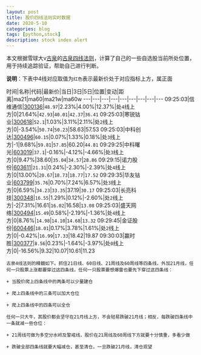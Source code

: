 ```yaml
---
layout: post
title: 股价四线法则实时数据
date: 2020-5-10
categories: blog
tags: [python,stock]
description: stock index alert
---
```



本文根据雪球大v[古泉](https://xueqiu.com/u/7148646888)的[古泉四线法则](https://xueqiu.com/7148646888/130498192)，计算了自己的一些自选股当前所处位置，用于持续追踪验证，帮助自己进行判断。

**说明**：下表中4线对应取值为`红色`表示最新价处于对应指标上方，属正面

时间|名称|代码|最新价|当日|3日|5日|位置|变动|距离|ma21|ma60|ma21w|ma60w
---|---|---|---|---|---|---|---|---
09:25:03|信维通信|[300136](https://xueqiu.com/S/SZ300136)|`48.97`|2.23%|4.00%|12.37%|处`4`线上方|0|21.64%|`42.93`|`40.01`|`42.37`|`36.41`
09:25:03|寒锐钴业|[300618](https://xueqiu.com/S/SZ300618)|`52.1`|1.03%|3.11%|2.11%|处`2`线上方|0|-3.54%|`50.74`|`50.23`|58.63|57.53
09:25:03|中科创达|[300496](https://xueqiu.com/S/SZ300496)|`60.15`|0.07%|1.33%|0.18%|处`3`线上方|-1|9.68%|`59.81`|`57.85`|60.20|`44.81`
09:29:25|中科曙光|[603019](https://xueqiu.com/S/SH603019)|`37.1`|-0.16%|-4.12%|-4.66%|处`3`线上方|0|9.47%|38.60|`35.04`|`34.57`|`28.86`
09:29:15|诺力股份|[603611](https://xueqiu.com/S/SH603611)|`21.31`|0.24%|-2.30%|-2.39%|处`4`线上方|0|13.00%|`20.67`|`18.73`|`18.77`|`17.52`
09:29:35|华友钴业|[603799](https://xueqiu.com/S/SH603799)|`35.76`|0.70%|7.24%|6.57%|处`3`线上方|0|6.59%|`34.23`|`33.35`|37.19|`30.17`
09:25:03|长亮科技|[300348](https://xueqiu.com/S/SZ300348)|`16.55`|1.29%|0.12%|-2.60%|处`2`线上方|-2|7.31%|16.61|`16.02`|16.58|`13.08`
09:25:03|盛天网络|[300494](https://xueqiu.com/S/SZ300494)|`15.49`|0.58%|-2.19%|-1.36%|处`4`线上方|0|8.76%|`14.98`|`14.10`|`14.68`|`13.32`
09:29:45|金证股份|[600446](https://xueqiu.com/S/SH600446)|`18.01`|0.17%|3.78%|1.61%|处`2`线上方|0|-0.42%|`16.99`|`17.33`|18.42|19.87
09:30:03|赢时胜|[300377](https://xueqiu.com/S/SZ300377)|`8.56`|0.23%|-1.64%|-3.97%|处`0`线上方|0|-16.56%|9.32|10.07|10.61|11.23

```
古泉4线法则的精髓如下。抓住21日线、60日线、21周线及60周线等四条线，外加21月线，任何一只股票上涨都要穿过这四条线，任何一只股票要想爆雷也要先下穿过这四条线：

+ 当股价爬上四条线中的两条可以少量建仓

+ 爬上四条线中的三条可以加大仓位

+ 爬上四条线中的四条可以全仓

任何一只大牛，其股价都会坚守在21月线上方，不会轻易跌破21月线；相反，每跌破四条线中一条就减一些仓位：

+ 21周线可做为多空分水岭及警戒线，股价在21周线及60周线下方就要十分慎重，多看少做

+ 跌破全部四条线就要大幅减仓，甚至清仓，一旦跌破21月线，清仓观望
```